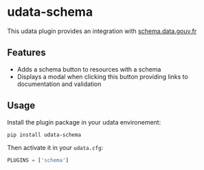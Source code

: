 # udata-schema

This udata plugin provides an integration with [schema.data.gouv.fr](https://schema.data.gouv.fr)

## Features

- Adds a schema button to resources with a schema
- Displays a modal when clicking this button providing links to documentation and validation


## Usage

Install the plugin package in your udata environement:

```bash
pip install udata-schema
```

Then activate it in your `udata.cfg`:

```python
PLUGINS = ['schema']
```
